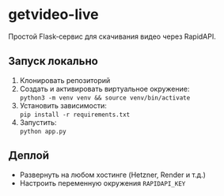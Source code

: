 # getvideo-live

Простой Flask‑сервис для скачивания видео через RapidAPI.

## Запуск локально

1. Клонировать репозиторий  
2. Создать и активировать виртуальное окружение:  
   `python3 -m venv venv && source venv/bin/activate`  
3. Установить зависимости:  
   `pip install -r requirements.txt`  
4. Запустить:  
   `python app.py`  

## Деплой

- Развернуть на любом хостинге (Hetzner, Render и т.д.)  
- Настроить переменную окружения `RAPIDAPI_KEY`

